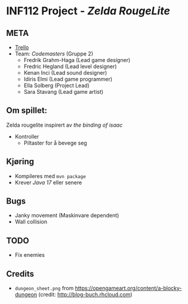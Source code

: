 # INF112 Project - *Zelda RougeLite*
## META
* [Trello](https://trello.com/b/Xchy9euA/inf112-gruppeprosjekt)
* Team: *Codemasters* (Gruppe 2)
  * Fredrik Grahm-Haga (Lead game designer)
  * Fredric Hegland (Lead level designer)
  * Kenan Inci (Lead sound designer)
  * Idiris Elmi (Lead game programmer)
  * Ella Solberg (Project Lead)
  * Sara Stavang (Lead game artist)

## Om spillet:
Zelda rougelite inspirert av *the binding of isaac*
* Kontroller
    * Piltaster for å bevege seg

## Kjøring
* Kompileres med `mvn package`
* Krever *Java 17* eller senere

## Bugs
* Janky movement (Maskinvare dependent)
* Wall collision

## TODO
* Fix enemies

## Credits
* `dungeon_sheet.png` from https://opengameart.org/content/a-blocky-dungeon (credit: http://blog-buch.rhcloud.com)
